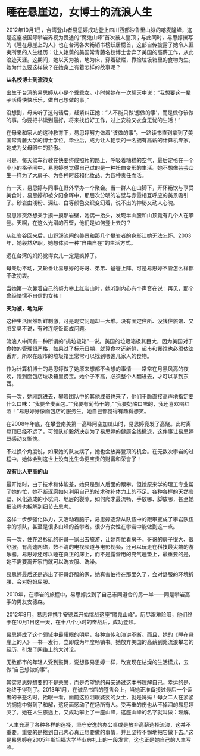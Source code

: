 # 睡在悬崖边，女博士的流浪人生

2012年10月1日，台湾登山者易思婷成功登上四川西部沙鲁里山脉的喀麦隆峰，这是这座被国际攀岩界视为畏途的“魔鬼山峰”首次被人登顶；与此同时，易思婷撰写的《睡在悬崖上的人》也在台湾各大畅销书榜跃居榜首，这部自传披露了她令人匪夷所思的人生经历：让人艳羡的美国常青藤名校博士舍弃了美国的高薪工作，从此浪迹天涯。这期间，她以天为被，地为床，穿着破烂，靠捡垃圾箱里的食物为生。她为什么要这样做？在她身上有着怎样的故事呢？ 

**从名校博士到流浪女**

出生于台湾的易思婷从小是个乖乖女。小时候她在一次聊天中说：“我想要这一辈子活得快快乐乐，做自己想做的事。” 

没想到，母亲听了这句话后，赶紧纠正她：“人不能只做‘想做的事’，而是做你该做的事。你要把书读到最好，将来找份好工作，过上安稳又衣食无忧的生活！” 

在母亲和家人的这种教育下，易思婷努力做着“该做的事”。一路读书直到拿到了美国常青藤大学的博士学位。毕业后，成为让人艳羡的一名拥有高薪的计算机专家。她成为父母眼中的骄傲。 

可是，每天驾车行驶在快要挤成照片的路上，呼吸着糟糕的空气，最后定格在一个小小的格子间中，易思婷总觉得自己过的是一种扭曲变形的生活。她不想像芸芸众生一样为了大房子、为各种时装和化妆品、为各种责任而活。 

有一天，易思婷与同事在野外举办一个聚会。当一群人在山脚下，开怀畅饮与享受美食时，易思婷却被夕阳余晖中，那层次分明的岩壁与赤霞相互呼应的美景吸引了。砂岩由浅粉、深红、白等颜色交织变幻着，说不出的神秘又动人心魄。 

易思婷突然想亲手摸一摸那岩壁，她偶一抬头，发现半山腰和山顶竟有几个人在攀登。天啊，在这么光滑的石壁，他们是如何登上去的？ 

从红岩谷回来后，山野溪流间的美景和那几个攀岩者的身影让她无法忘怀。2003年，她毅然辞职。她想体验一种“自由自在”的生活方式。 

远在台湾的妈妈觉得女儿一定是疯掉了。 

母亲劝不动，又轮番让易思婷的哥哥、弟弟、爸爸上阵。可是易思婷不管怎么样都不改初衷。 

当她第一次靠着自己的努力攀上红岩山时，她听到内心有个声音在说：再见，那个曾经怯懦不自信的女孩！ 

**天为被，地为床**

这种生活固然新鲜刺激，可是现实问题却一大堆。没有固定住所、没钱住旅馆、又脏又臭不说，有时连吃饭都成问题。 

流浪人中间有一种所谓的“挑垃圾箱”一说。美国的垃圾箱极其巨大，因为美国对于食物的管理很严格，如果过了标示日期，就算食材还新鲜，超市和餐馆也必须依法丢弃。所以在超市的垃圾箱里常常可以找到喂饱几家人的食物。 

作为计算机博士的易思婷做了她原来想都不会想的事情——常常在月黑风高的夜晚，跑到面包店垃圾箱里捞宝。她个子不高，必须整个人翻进去，才可以拿到东西。 

有一次，她刚跳进去，攀岩团队中的其他成员也来了，他们干脆直接高声地指定要什么口味：“我要全麦面包。”“我要有葡萄干的。”“我要奶酪口味的，我还喜欢喝红酒！”易思婷好像面包店的服务生，她自己都觉得有趣得想笑。 

在2008年年底，在攀登南美第一高峰阿空加瓜山时，易思婷竟发了高烧。此时离登顶已经不远了，可领队却毅然决定为了易思婷的健康全线撤退，这件事让易思婷既感动又惭愧。 

不过换个角度说，如果她的队友病了，她也会放弃登顶的机会。在无数次攀岩的过程中，她体会到这世上没有比生命更宝贵的财富和荣誉了！ 

**没有比人更高的山**

最开始时，由于技术和体能差，她只是别人后面的跟攀。但她原来学的理工专业帮了她的忙，她不断琢磨如何利用自己的技术弥补体力上的不足。各种各样的天然岩壁、风化造成的小坑洞、地层的裂隙，如何爬才最流畅，手放哪、脚放哪，甚至她把流程也拆解到细节去思考。 

这样一步步强化体力，又活动着脑子，易思婷逐渐从队伍中的跟攀变成了攀岩队伍中的领队，甚至是很多山峰的首攀者。很少有女性在攀岩中能做到这一点。 

有一次，住在洛杉矶的哥哥一家出去旅游，让她帮忙看房子。哥哥的房子很大、很舒服，有高速网络，数不清的电视频道与电影视频，还可以玩走在科技最尖端的游乐器。易思婷还可以睡在真正的床上，而不是露营用的充气睡垫上，最重要的是，她不需要离开家门就可以洗衣服、洗澡。 

易思婷最后还是逃出了哥哥舒服的家，她真害怕待在那里久了，会对舒服的环境折腰，会对妈妈屈服。 

2010年，在攀岩的旅程中，易思婷找到了自己志同道合的另一半——同是攀岩高手的男友安德森。 

2012年8月，易思婷携手安德森开始挑战这座“魔鬼山峰”。历尽艰难险阻，他们终于在10月1日这一天，在十八个小时的奋战后，成功登顶。 

易思婷成了这个领域中最耀眼的明星，各种宣传和演讲不断。而且，她的《睡在悬崖上的人》一书一发行，立即成为年度畅销书。她放弃美国的高薪到处流浪攀岩的经历，引发了网络上的大讨论。 

无数都市的年轻人受到鼓舞，说想像易思婷一样，改变现在枯燥的生活模式，去做“自己想做的事”。 

其实易思婷想要的不是荣誉，而是希望她的母亲通过这本书理解自己。幸运的是，她终于得到了。2013年1月，在诚品书店的签售会上，当她正准备接过最后一个读者的书签名时，抬眼一看，面前这位泪眼婆娑的女士，就是妈妈！母女二人在紧紧的拥抱中得到了和解，这场面感动了在场所有人。受再重的伤也从不掉泪的易思婷哭了，她在人生旅途上，又成功攀上了一座山峰，这座山峰的名字就叫做：理解。 

“人生充满了各种各样的选择，坚守安逸的办公桌或是放弃高薪选择流浪，这并不重要。重要的是找到自己内心真正想要做的事情，并且坚持不懈地把它做下去。”这是易思婷在2005年斯坦福大学毕业典礼上的一段发言，这也正是她自己的人生写照。
